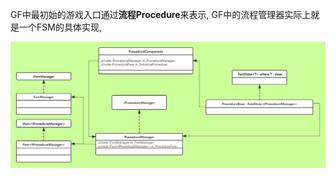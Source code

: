 GF中最初始的游戏入口通过**流程Procedure**来表示, GF中的流程管理器实际上就是一个FSM的具体实现,

![ProcedureComponent](Image/ProcedureComponent.png)